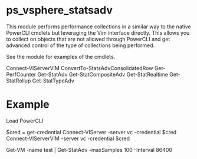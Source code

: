 ps_vsphere_statsadv
===================

This module performs performance collections in a similar way to the native PowerCLI cmdlets but leveraging the Vim interface directly.  This allows you to collect on objects that are not allowed through PowerCLI and get advanced control of the type of collections being performed.

See the module for examples of the cmdlets.

Connect-VIServerVIM
ConvertTo-StatsAdvConsolidatedRow
Get-PerfCounter
Get-StatAdv
Get-StatCompositeAdv
Get-StatRealtime
Get-StatRollup
Get-StatTypeAdv


Example
===================
Load PowerCLI

$cred = get-credential
Connect-VIServer -server vc -credential $cred
Connect-VIServerVIM -server vc -credential $cred

Get-VM -name test | Get-StatAdv -maxSamples 100 -Interval 86400
